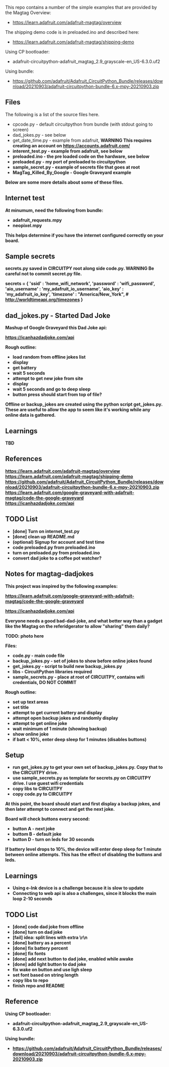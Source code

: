 
This repo contains a number of the simple examples that are provided by the
Magtag Overview:
- https://learn.adafruit.com/adafruit-magtag/overview


The shipping demo code is in preloaded.ino and described here:
- https://learn.adafruit.com/adafruit-magtag/shipping-demo


Using CP bootloader:
- adafruit-circuitpython-adafruit_magtag_2.9_grayscale-en_US-6.3.0.uf2

Using bundle:
- https://github.com/adafruit/Adafruit_CircuitPython_Bundle/releases/download/20210903/adafruit-circuitpython-bundle-6.x-mpy-20210903.zip

## Files

The following is a list of the source files here.

- cpcode.py - default circuitpython from bundle (with stdout going to screen)
- dad_jokes.py - see below
- get_date_time.py - example from adafruit, <b>WARNING<b> This requires creating an account on https://accounts.adafruit.com/
- interent_test.py - example from adafruit, see below
- preloaded.ino - the pre loaded code on the hardware, see below
- preloaded.py - my port of preloaded to circuitpython
- sample_secret.py - example of secrets file that goes at root
- MagTag_Killed_By_Google - Google Graveyard example

Below are some more details about some of these files.
## Internet test

At minumum, need the following from bundle:

- adafruit_requests.mpy
- neopixel.mpy

This helps determine if you have the internet configured correctly on your board.

## Sample secrets

secrets.py saved in CIRCUITPY root along side code.py.  <b>WARNING<b> Be careful not to commit secret.py file.

secrets = {
    'ssid' : 'home_wifi_network',
    'password' : 'wifi_password',
    'aio_username' : 'my_adafruit_io_username',
    'aio_key' : 'my_adafruit_io_key',
    'timezone' : "America/New_York", # http://worldtimeapi.org/timezones
    }


## dad_jokes.py - Started Dad Joke

Mashup of Google Graveyard this Dad Joke api:

https://icanhazdadjoke.com/api

Rough outline:
- load random from offline jokes list
- display
- get battery
- wait 5 seconds
- attempt to get new joke from site
- display
- wait 5 seconds and go to deep sleep
- button press should start from top of file?

Offline or backup_jokes are created using the python script get_jokes.py.  These are useful to allow the 
app to seem like it's working while any online data is gathered.


## Learnings

TBD


## References

https://learn.adafruit.com/adafruit-magtag/overview<br>
https://learn.adafruit.com/adafruit-magtag/shipping-demo<br>
https://github.com/adafruit/Adafruit_CircuitPython_Bundle/releases/download/20210903/adafruit-circuitpython-bundle-6.x-mpy-20210903.zip<br>
https://learn.adafruit.com/google-graveyard-with-adafruit-magtag/code-the-google-graveyard<br>
https://icanhazdadjoke.com/api<br>

## TODO List

- [done] Turn on internet_test.py
- [done] clean up README.md
- (optional) Signup for account and test time
- code preloaded.py from preloaded.ino
- turn on preloaded.py from preloaded.ino
- convert dad joke to a coffee pot watcher?


## Notes for magtag-dadjokes

This project was inspired by the following examples:

https://learn.adafruit.com/google-graveyard-with-adafruit-magtag/code-the-google-graveyard<br>

https://icanhazdadjoke.com/api<br>

Everyone needs a good bad-dad-joke, and what better way than a gadget like the Magtag on 
the referidgerator to allow "sharing" them daily?

TODO: photo here

Files:
- code.py - main code file
- backup_jokes.py - set of jokes to show before online jokes found
- get_jokes.py - script to build new backup_jokes.py
- libs - CircuitPython libraries required
- sample_secrets.py - place at root of CIRCUITPY, contains wifi credentials, DO NOT COMMIT

Rough outline:
- set up text areas
- set title
- attempt to get current battery and display
- attempt open backup jokes and randomly display
- attempt to get online joke
- wait minimum of 1 minute (showing backup)
- show online joke
- if batt < 10%, enter deep sleep for 1 minutes (disables buttons)

## Setup

- run get_jokes.py to get your own set of backup_jokes.py.  Copy that to the CIRCUITPY drive.  
- use sample_secrets.py as template for secrets.py on CIRCUITPY drive.  I use guest wifi credentials
- copy libs to CIRCUITPY
- copy code.py to CIRCUITPY

At this point, the board should start and first display a backup jokes, and then later attempt to connect
and get  the next joke.

Board will check buttons every second:

- button A - next joke
- buttom B - default joke 
- button D - turn on leds for 30 seconds

If battery level drops to 10%, the device will enter deep sleep for 1 minute between online attempts. This has
the effect of disabling the buttons and leds.


## Learnings

- Using e-Ink device is a challenge because it is slow to update
- Connecting to web api is also a challenges, since it blocks the main loop 2-10 seconds

## TODO List

- [done] code dad joke from offline
- [done] turn on dad joke
- [fail] idea: split lines with extra \r\n
- [done] battery as a percent
- [done] fix battery percent
- [done] fix fonts
- [done] add next button to dad joke, enabled while awake
- [done] add light button to dad joke
- fix wake on button and use ligh sleep
- set font based on string length
- copy libs to repo
- finish repo and README

## Reference

Using CP bootloader:
- adafruit-circuitpython-adafruit_magtag_2.9_grayscale-en_US-6.3.0.uf2

Using bundle:
- https://github.com/adafruit/Adafruit_CircuitPython_Bundle/releases/download/20210903/adafruit-circuitpython-bundle-6.x-mpy-20210903.zip

